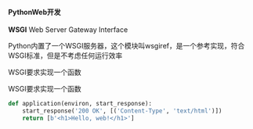 #### PythonWeb开发

**WSGI** Web Server Gateway Interface

Python内置了一个WSGI服务器，这个模块叫wsgiref，是一个参考实现，符合WSGI标准，但是不考虑任何运行效率

WSGI要求实现一个函数

WSGI要求实现一个函数

```python
def application(environ, start_response):
    start_response('200 OK', [('Content-Type', 'text/html')])
    return [b'<h1>Hello, web!</h1>']
```

